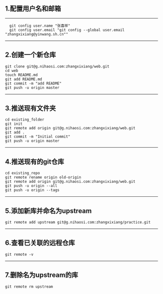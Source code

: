 ## 1.配置用户名和邮箱
***
```git
  git config user.name "张喜祥"
  git config user.email "git config --global user.email "zhangxixiang@yinwang.sh.cn""
```
***
## 2.创建一个新仓库
```git
git clone git@g.nihaosi.com:zhangxixiang/web.git
cd web
touch README.md
git add README.md
git commit -m "add README"
git push -u origin master
```
***
## 3.推送现有文件夹
```git
cd existing_folder
git init
git remote add origin git@g.nihaosi.com:zhangxixiang/web.git
git add .
git commit -m "Initial commit"
git push -u origin master
```
***
## 4.推送现有的git仓库
```git
cd existing_repo
git remote rename origin old-origin
git remote add origin git@g.nihaosi.com:zhangxixiang/web.git
git push -u origin --all
git push -u origin --tags
```
***
## 5.添加新库并命名为upstream
```git
git remote add upstream git@g.nihaosi.com:zhangxixiang/practice.git
```
***
## 6.查看已关联的远程仓库
```git
git remote -v 
```
***
## 7.删除名为upstream的库
```git
git remote rm upstream
```